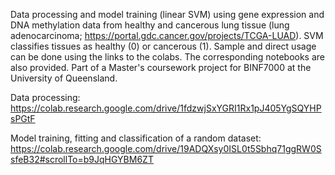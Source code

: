 Data processing and model training (linear SVM) using gene expression and DNA methylation data from healthy and cancerous lung tissue (lung adenocarcinoma; https://portal.gdc.cancer.gov/projects/TCGA-LUAD). 
SVM classifies tissues as healthy (0) or cancerous (1). Sample and direct usage can be done using the links to the colabs. The corresponding notebooks are also provided. Part of a Master's coursework project for BINF7000 at the University of Queensland.


Data processing: 
https://colab.research.google.com/drive/1fdzwjSxYGRI1Rx1pJ405YgSQYHPsPGtF

Model training, fitting and classification of a random dataset: 
https://colab.research.google.com/drive/19ADQXsy0ISL0t5Sbhq71ggRW0SsfeB32#scrollTo=b9JqHGYBM6ZT
